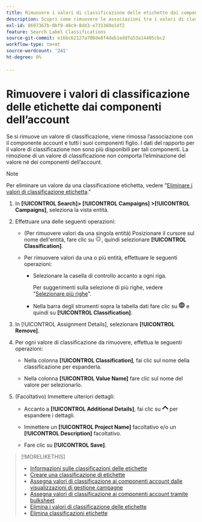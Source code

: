 ```yaml
---
title: Rimuovere i valori di classificazione delle etichette dai componenti dell’account
description: Scopri come rimuovere le associazioni tra i valori di classificazione delle etichette e i componenti dell’account.
exl-id: 8697367b-0bf9-48c9-8dd3-e733360e1df2
feature: Search Label Classifications
source-git-commit: e16bc62127a708de8f4deb1eddfa53a14405cbc2
workflow-type: tm+mt
source-wordcount: '241'
ht-degree: 0%

---
```


# Rimuovere i valori di classificazione delle etichette dai componenti dell’account

Se si rimuove un valore di classificazione, viene rimossa l’associazione con il componente account e tutti i suoi componenti figlio. I dati del rapporto per il valore di classificazione non sono più disponibili per tali componenti. La rimozione di un valore di classificazione non comporta l’eliminazione del valore né dei componenti dell’account.

>[!NOTE]
>
>Per eliminare un valore da una classificazione etichetta, vedere &quot;[Eliminare i valori di classificazione etichetta](classification-values-delete.md).&quot;

1. In **[!UICONTROL Search]> [!UICONTROL Campaigns] >[!UICONTROL Campaigns]**, seleziona la vista entità.

1. Effettuare una delle seguenti operazioni:

   * (Per rimuovere valori da una singola entità) Posizionare il cursore sul nome dell&#39;entità, fare clic su ![Pulsante Menu](/help/search-social-commerce/assets/arrow-dropdown-menu.png "Pulsante Menu"), quindi selezionare **[!UICONTROL Classification]**.

   * Per rimuovere valori da una o più entità, effettuare le seguenti operazioni:

      * Selezionare la casella di controllo accanto a ogni riga.

        Per suggerimenti sulla selezione di più righe, vedere &quot;[Selezionare più righe](/help/search-social-commerce/common-tasks/navigation-editing-selection/multiple-rows-select.md)&quot;.

      * Nella barra degli strumenti sopra la tabella dati fare clic su ![Altro](/help/search-social-commerce/assets/more.png "Altro") e quindi su **[!UICONTROL Classification]**.

1. In [!UICONTROL Assignment Details], selezionare **[!UICONTROL Remove]**.

1. Per ogni valore di classificazione da rimuovere, effettua le seguenti operazioni:

   * Nella colonna **[!UICONTROL Classification]**, fai clic sul nome della classificazione per espanderla.

   * Nella colonna **[!UICONTROL Value Name]** fare clic sul nome del valore per selezionarlo.

1. (Facoltativo) Immettere ulteriori dettagli:

   * Accanto a **[!UICONTROL Additional Details]**, fai clic su ![Apri](/help/search-social-commerce/assets/chevron-up.png "Apri") per espandere i dettagli.

   * Immettere un **[!UICONTROL Project Name]** facoltativo e/o un **[!UICONTROL Description]** facoltativo.

   * Fare clic su **[!UICONTROL Save]**.

>[!MORELIKETHIS]
>
>* [Informazioni sulle classificazioni delle etichette](classification-about.md)
>* [Creare una classificazione di etichette](classification-create.md)
>* [Assegna valori di classificazione ai componenti account dalle visualizzazioni di gestione campagne](classification-values-assign-campaign-management.md)
>* [Assegna valori di classificazione ai componenti account tramite bulksheet](classification-values-assign-bulksheets.md)
>* [Elimina i valori di classificazione delle etichette](classification-values-delete.md)
>* [Elimina classificazioni etichette](classification-delete.md)

